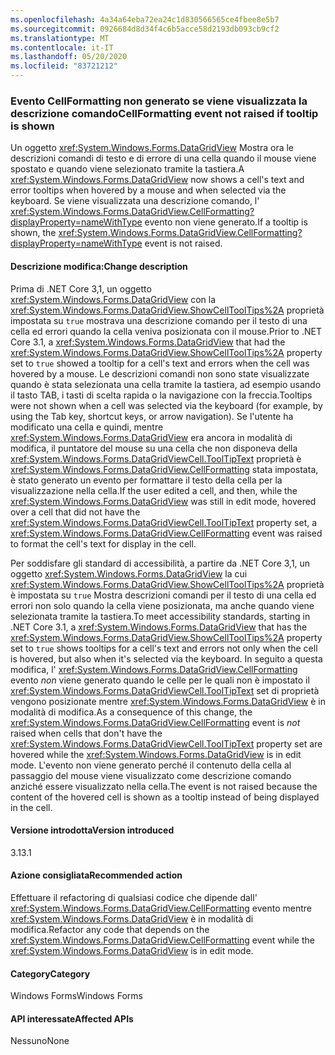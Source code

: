 ```yaml
---
ms.openlocfilehash: 4a34a64eba72ea24c1d830566565ce4fbee8e5b7
ms.sourcegitcommit: 0926684d8d34f4c6b5acce58d2193db093cb9cf2
ms.translationtype: MT
ms.contentlocale: it-IT
ms.lasthandoff: 05/20/2020
ms.locfileid: "83721212"
---
```

### <a name="cellformatting-event-not-raised-if-tooltip-is-shown"></a><span data-ttu-id="39e6e-101">Evento CellFormatting non generato se viene visualizzata la descrizione comando</span><span class="sxs-lookup"><span data-stu-id="39e6e-101">CellFormatting event not raised if tooltip is shown</span></span>

<span data-ttu-id="39e6e-102">Un oggetto <xref:System.Windows.Forms.DataGridView> Mostra ora le descrizioni comandi di testo e di errore di una cella quando il mouse viene spostato e quando viene selezionato tramite la tastiera.</span><span class="sxs-lookup"><span data-stu-id="39e6e-102">A <xref:System.Windows.Forms.DataGridView> now shows a cell's text and error tooltips when hovered by a mouse and when selected via the keyboard.</span></span> <span data-ttu-id="39e6e-103">Se viene visualizzata una descrizione comando, l' <xref:System.Windows.Forms.DataGridView.CellFormatting?displayProperty=nameWithType> evento non viene generato.</span><span class="sxs-lookup"><span data-stu-id="39e6e-103">If a tooltip is shown, the <xref:System.Windows.Forms.DataGridView.CellFormatting?displayProperty=nameWithType> event is not raised.</span></span>

#### <a name="change-description"></a><span data-ttu-id="39e6e-104">Descrizione modifica:</span><span class="sxs-lookup"><span data-stu-id="39e6e-104">Change description</span></span>

<span data-ttu-id="39e6e-105">Prima di .NET Core 3,1, un oggetto <xref:System.Windows.Forms.DataGridView> con la <xref:System.Windows.Forms.DataGridView.ShowCellToolTips%2A> proprietà impostata su `true` mostrava una descrizione comando per il testo di una cella ed errori quando la cella veniva posizionata con il mouse.</span><span class="sxs-lookup"><span data-stu-id="39e6e-105">Prior to .NET Core 3.1, a <xref:System.Windows.Forms.DataGridView> that had the <xref:System.Windows.Forms.DataGridView.ShowCellToolTips%2A> property set to `true` showed a tooltip for a cell's text and errors when the cell was hovered by a mouse.</span></span> <span data-ttu-id="39e6e-106">Le descrizioni comandi non sono state visualizzate quando è stata selezionata una cella tramite la tastiera, ad esempio usando il tasto TAB, i tasti di scelta rapida o la navigazione con la freccia.</span><span class="sxs-lookup"><span data-stu-id="39e6e-106">Tooltips were not shown when a cell was selected via the keyboard (for example, by using the Tab key, shortcut keys, or arrow navigation).</span></span> <span data-ttu-id="39e6e-107">Se l'utente ha modificato una cella e quindi, mentre <xref:System.Windows.Forms.DataGridView> era ancora in modalità di modifica, il puntatore del mouse su una cella che non disponeva della <xref:System.Windows.Forms.DataGridViewCell.ToolTipText> proprietà è <xref:System.Windows.Forms.DataGridView.CellFormatting> stata impostata, è stato generato un evento per formattare il testo della cella per la visualizzazione nella cella.</span><span class="sxs-lookup"><span data-stu-id="39e6e-107">If the user edited a cell, and then, while the <xref:System.Windows.Forms.DataGridView> was still in edit mode, hovered over a cell that did not have the <xref:System.Windows.Forms.DataGridViewCell.ToolTipText> property set, a <xref:System.Windows.Forms.DataGridView.CellFormatting> event was raised to format the cell's text for display in the cell.</span></span>

<span data-ttu-id="39e6e-108">Per soddisfare gli standard di accessibilità, a partire da .NET Core 3,1, un oggetto <xref:System.Windows.Forms.DataGridView> la cui <xref:System.Windows.Forms.DataGridView.ShowCellToolTips%2A> proprietà è impostata su `true` Mostra descrizioni comandi per il testo di una cella ed errori non solo quando la cella viene posizionata, ma anche quando viene selezionata tramite la tastiera.</span><span class="sxs-lookup"><span data-stu-id="39e6e-108">To meet accessibility standards, starting in .NET Core 3.1, a <xref:System.Windows.Forms.DataGridView> that has the <xref:System.Windows.Forms.DataGridView.ShowCellToolTips%2A> property set to `true` shows tooltips for a cell's text and errors not only when the cell is hovered, but also when it's selected via the keyboard.</span></span> <span data-ttu-id="39e6e-109">In seguito a questa modifica, l' <xref:System.Windows.Forms.DataGridView.CellFormatting> evento *non* viene generato quando le celle per le quali non è impostato il <xref:System.Windows.Forms.DataGridViewCell.ToolTipText> set di proprietà vengono posizionate mentre <xref:System.Windows.Forms.DataGridView> è in modalità di modifica.</span><span class="sxs-lookup"><span data-stu-id="39e6e-109">As a consequence of this change, the <xref:System.Windows.Forms.DataGridView.CellFormatting> event is *not* raised when cells that don't have the <xref:System.Windows.Forms.DataGridViewCell.ToolTipText> property set are hovered while the <xref:System.Windows.Forms.DataGridView> is in edit mode.</span></span> <span data-ttu-id="39e6e-110">L'evento non viene generato perché il contenuto della cella al passaggio del mouse viene visualizzato come descrizione comando anziché essere visualizzato nella cella.</span><span class="sxs-lookup"><span data-stu-id="39e6e-110">The event is not raised because the content of the hovered cell is shown as a tooltip instead of being displayed in the cell.</span></span>

#### <a name="version-introduced"></a><span data-ttu-id="39e6e-111">Versione introdotta</span><span class="sxs-lookup"><span data-stu-id="39e6e-111">Version introduced</span></span>

<span data-ttu-id="39e6e-112">3.1</span><span class="sxs-lookup"><span data-stu-id="39e6e-112">3.1</span></span>

#### <a name="recommended-action"></a><span data-ttu-id="39e6e-113">Azione consigliata</span><span class="sxs-lookup"><span data-stu-id="39e6e-113">Recommended action</span></span>

<span data-ttu-id="39e6e-114">Effettuare il refactoring di qualsiasi codice che dipende dall' <xref:System.Windows.Forms.DataGridView.CellFormatting> evento mentre <xref:System.Windows.Forms.DataGridView> è in modalità di modifica.</span><span class="sxs-lookup"><span data-stu-id="39e6e-114">Refactor any code that depends on the <xref:System.Windows.Forms.DataGridView.CellFormatting> event while the <xref:System.Windows.Forms.DataGridView> is in edit mode.</span></span>

#### <a name="category"></a><span data-ttu-id="39e6e-115">Category</span><span class="sxs-lookup"><span data-stu-id="39e6e-115">Category</span></span>

<span data-ttu-id="39e6e-116">Windows Forms</span><span class="sxs-lookup"><span data-stu-id="39e6e-116">Windows Forms</span></span>

#### <a name="affected-apis"></a><span data-ttu-id="39e6e-117">API interessate</span><span class="sxs-lookup"><span data-stu-id="39e6e-117">Affected APIs</span></span>

<span data-ttu-id="39e6e-118">Nessuno</span><span class="sxs-lookup"><span data-stu-id="39e6e-118">None</span></span>

<!-- 

#### Affected APIs

Not detectable via API analysis.

-->
